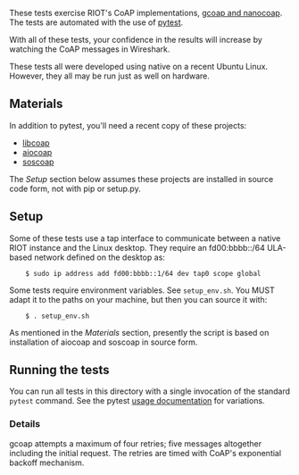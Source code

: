 These tests exercise RIOT's CoAP implementations, [gcoap and nanocoap](https://github.com/RIOT-OS/RIOT/wiki/CoAP-Home). The tests are automated with the use of [pytest](https://pytest.org/).

With all of these tests, your confidence in the results will increase by watching the CoAP messages in Wireshark.

These tests all were developed using native on a recent Ubuntu Linux. However, they all may be run just as well on hardware.

Materials
---------

In addition to pytest, you'll need a recent copy of these projects:

* [libcoap](https://github.com/obgm/libcoap)
* [aiocoap](https://github.com/chrysn/aiocoap)
* [soscoap](https://github.com/kb2ma/soscoap)

The _Setup_ section below assumes these projects are installed in source code form, not with pip or setup.py.

Setup
-----

Some of these tests use a tap interface to communicate between a native RIOT instance and the Linux desktop. They require an fd00:bbbb::/64 ULA-based network defined on the desktop as:
```
    $ sudo ip address add fd00:bbbb::1/64 dev tap0 scope global
```

Some tests require environment variables. See `setup_env.sh`. You MUST adapt it to the paths on your machine, but then you can source it with:
```
    $ . setup_env.sh
```
As mentioned in the _Materials_ section, presently the script is based on installation of aiocoap and soscoap in source form.

Running the tests
-----------------
You can run all tests in this directory with a single invocation of the standard `pytest` command. See the pytest [usage documentation](https://docs.pytest.org/en/latest/usage.html) for variations.

### Details
gcoap attempts a maximum of four retries; five messages altogether including the initial request. The retries are timed with CoAP's exponential backoff mechanism.